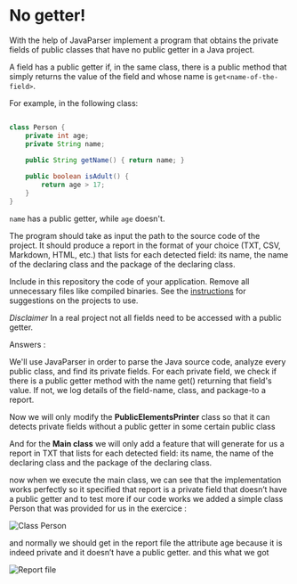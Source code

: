 # No getter!

With the help of JavaParser implement a program that obtains the private fields of public classes that have no public getter in a Java project. 

A field has a public getter if, in the same class, there is a public method that simply returns the value of the field and whose name is `get<name-of-the-field>`.

For example, in the following class:

```Java

class Person {
    private int age;
    private String name;
    
    public String getName() { return name; }

    public boolean isAdult() {
        return age > 17;
    }
}
```

`name` has a public getter, while `age` doesn't.

The program should take as input the path to the source code of the project. It should produce a report in the format of your choice (TXT, CSV, Markdown, HTML, etc.) that lists for each detected field: its name, the name of the declaring class and the package of the declaring class.

Include in this repository the code of your application. Remove all unnecessary files like compiled binaries. See the [instructions](../sujet.md) for suggestions on the projects to use.

*Disclaimer* In a real project not all fields need to be accessed with a public getter.




Answers :

We'll use JavaParser in order to parse the Java source code, analyze every public class, and find its private fields. For each private field, we check if there is a public getter method with the name get<FieldName>() returning that field's value. If not, we log details of the field-name, class, and package-to a report.

Now we will only modify the **PublicElementsPrinter** class so that it can detects private fields without a public getter in some certain public class

And for the **Main class** we will only add a feature that will generate for us a report in TXT that lists for each detected field: its name, the name of the declaring class and the package of the declaring class.

now when we execute the main class, we can see that the implementation works perfectly so it specified that report is a private field that doesn’t have a public getter and to test more if our code works we added a simple class Person that was provided for us in the exercice : 

![Class Person](https://github.com/user-attachments/assets/43782afa-12e1-4836-ad48-5407c662723b)


and normally we should get in the report file the attribute age because it is indeed private and it doesn’t have a public getter. and this what we got 


![Report file](https://github.com/user-attachments/assets/749b9e21-0de4-42d7-9dc4-91dbf1170a22)





